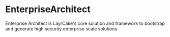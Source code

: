# EnterpriseArchitect
Enterprise Architect is LayrCake's core solution and framework to bootstrap and generate high security enterprise scale solutions 
